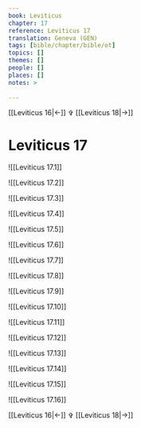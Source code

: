 ```yaml
---
book: Leviticus
chapter: 17
reference: Leviticus 17
translation: Geneva (GEN)
tags: [bible/chapter/bible/ot]
topics: []
themes: []
people: []
places: []
notes: >
  
---
```


[[Leviticus 16|<-]] ✞ [[Leviticus 18|->]]

# Leviticus 17

![[Leviticus 17.1]]

![[Leviticus 17.2]]

![[Leviticus 17.3]]

![[Leviticus 17.4]]

![[Leviticus 17.5]]

![[Leviticus 17.6]]

![[Leviticus 17.7]]

![[Leviticus 17.8]]

![[Leviticus 17.9]]

![[Leviticus 17.10]]

![[Leviticus 17.11]]

![[Leviticus 17.12]]

![[Leviticus 17.13]]

![[Leviticus 17.14]]

![[Leviticus 17.15]]

![[Leviticus 17.16]]

[[Leviticus 16|<-]] ✞ [[Leviticus 18|->]]
